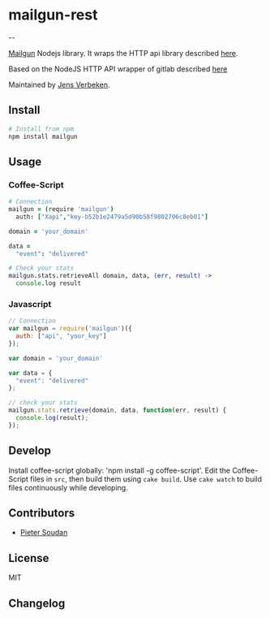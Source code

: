 # mailgun-rest

--

[Mailgun](https://mailgun.com/) Nodejs library.
It wraps the HTTP api library described [here](https://mailgun.com/console/#!/api/).

Based on the NodeJS HTTP API wrapper of gitlab described [here](https://github.com/node-gitlab/node-gitlab)

Maintained by [Jens Verbeken](https://github.com/jensvrai).


## Install

```bash
# Install from npm
npm install mailgun
```

## Usage

### Coffee-Script
```coffee
# Connection
mailgun = (require 'mailgun')
  auth: ["Xapi","key-b52b1e2479a5d90b58f9802706c8eb01"]

domain = 'your_domain'

data =
  "event": "delivered"

# Check your stats
mailgun.stats.retrieveAll domain, data, (err, result) ->
  console.log result
```

### Javascript
```javascript
// Connection
var mailgun = require('mailgun')({
  auth: ["api", "your_key"]
});

var domain = 'your_domain'

var data = {
  "event": "delivered"
};

// check your stats
mailgun.stats.retrieve(domain, data, function(err, result) {
  console.log(result);
});

```

## Develop

Install coffee-script globally: 'npm install -g coffee-script'.
Edit the Coffee-Script files in `src`, then build them using `cake build`.
Use `cake watch` to build files continuously while developing.

## Contributors

- [Pieter Soudan](https://github.com/Sewdn)

## License

MIT


## Changelog
